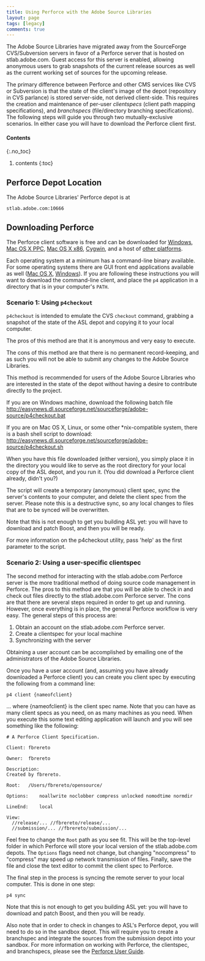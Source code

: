 ```yaml
---
title: Using Perforce with the Adobe Source Libraries
layout: page
tags: [legacy]
comments: true
---
```


The Adobe Source Libraries have migrated away from the SourceForge
CVS/Subversion servers in favor of a Perforce server that is hosted on
stlab.adobe.com. Guest access for this server is enabled, allowing
anonymous users to grab snapshots of the current release sources as well
as the current working set of sources for the upcoming release.

The primary difference between Perforce and other CMS services like CVS
or Subversion is that the state of the client's image of the depot
(repository in CVS parlance) is stored server-side, not derived
client-side. This requires the creation and maintenance of per-user
_clientspecs_ (client path mapping specifications), and _branchspecs_
(file/directory branching specifications). The following steps will
guide you through two mutually-exclusive scenarios. In either case you
will have to download the Perforce client first.

#### Contents
{:.no_toc}
1. contents
{:toc}

## Perforce Depot Location

The Adobe Source Libraries' Perforce depot is at

    stlab.adobe.com:10666

## Downloading Perforce

The Perforce client software is free and can be downloaded for
[Windows](https://www.perforce.com/downloads),
[Mac OS X PPC](https://www.perforce.com/downloads),
[Mac OS X x86](https://www.perforce.com/downloads),
[Cygwin](https://www.perforce.com/downloads),
and a host of
[other platforms](https://www.perforce.com/downloads).

Each operating system at a minimum has a command-line binary available.
For some operating systems there are GUI front end applications
available as well ([Mac OS X](https://www.perforce.com/downloads), [Windows](https://www.perforce.com/downloads)). If you
are following these instructions you will want to download the
command-line client, and place the <code>p4</code> application in a
directory that is in your computer's <code>PATH</code>.

### Scenario 1: Using <code>p4checkout</code>

<code>p4checkout</code> is intended to emulate the CVS
<code>checkout</code> command, grabbing a snapshot of the state of the
ASL depot and copying it to your local computer.

The pros of this method are that it is anonymous and very easy to
execute.

The cons of this method are that there is no permanent record-keeping,
and as such you will not be able to submit any changes to the Adobe
Source Libraries.

This method is recommended for users of the Adobe Source Libraries who
are interested in the state of the depot without having a desire to
contribute directly to the project.

If you are on Windows machine, download the following batch file http://easynews.dl.sourceforge.net/sourceforge/adobe-source/p4checkout.bat

If you are on Mac OS X, Linux, or some other *nix-compatible system,
there is a bash shell script to download: http://easynews.dl.sourceforge.net/sourceforge/adobe-source/p4checkout.sh

When you have this file downloaded (either version), you simply place it
in the directory you would like to serve as the root directory for your
local copy of the ASL depot, and you run it. (You did download a
Perforce client already, didn't you?)

The script will create a temporary (anonymous) client spec, sync the
server's contents to your computer, and delete the client spec from the
server. Please note this is a destructive sync, so any local changes to
files that are to be synced will be overwritten.

Note that this is not enough to get you building ASL yet: you will have
to download and patch Boost,
and then you will be ready.

For more information on the p4checkout utility, pass 'help' as the first
parameter to the script.

### Scenario 2: Using a user-specific clientspec

The second method for interacting with the stlab.adobe.com Perforce
server is the more traditional method of doing source code management in
Perforce. The pros to this method are that you will be able to check in
and check out files directly to the stlab.adobe.com Perforce
server. The cons are that there are several steps required in order to
get up and running. However, once everything is in place, the general
Perforce workflow is very easy. The general steps of this process are:

1. Obtain an account on the stlab.adobe.com Perforce server.
1. Create a clientspec for your local machine
1. Synchronizing with the server

Obtaining a user account can be accomplished by emailing one of the
administrators of the Adobe Source Libraries.

Once you have a user account (and, assuming you have already downloaded
a Perforce client) you can create you client spec by
executing the following from a command line:

    p4 client {nameofclient}

... where {nameofclient} is the client spec name. Note that you can have
as many client specs as you need, on as many machines as you need. When
you execute this some text editing application will launch and you will
see something like the following:

    # A Perforce Client Specification.

    Client:	fbrereto

    Owner:	fbrereto

    Description:
    Created by fbrereto.

    Root:	/Users/fbrereto/opensource/

    Options:	noallwrite noclobber compress unlocked nomodtime normdir

    LineEnd:	local

    View:
      //release/... //fbrereto/release/...
      //submission/... //fbrereto/submission/...

Feel free to change the <code>Root</code> path as you see fit. This will
be the top-level folder in which Perforce will store your local version
of the stlab.adobe.com depots. The <code>Options</code> flags need
not change, but changing "nocompress" to "compress" may speed up network
transmission of files. Finally, save the file and close the text editor
to commit the client spec to Perforce.

The final step in the process is syncing the remote server to your local
computer. This is done in one step:

    p4 sync

Note that this is not enough to get you building ASL yet: you will have
to download and patch Boost, and then you will be ready.

Also note that in order to check in changes to ASL's Perforce depot, you
will need to do so in the sandbox depot. This will require you to create
a branchspec and integrate the sources from the submission depot into
your sandbox. For more information on working with Perforce, the
clientspec, and branchspecs, please see the [Perforce User Guide](https://www.perforce.com/perforce/doc.052/manuals/p4guide/index.html).

